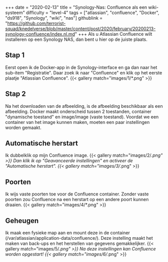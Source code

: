 +++
date = "2020-02-13"
title = "Synology-Nas: Confluence als een wiki-systeem"
difficulty = "level-4"
tags = ["atlassian", "confluence", "Docker", "ds918", "Synology", "wiki", "nas"]
githublink = "https://github.com/terrorist-squad/knedelverse/blob/master/content/post/2020/february/20200213-synology-confluence/index.nl.md"
+++
Als u Atlassian Confluence wilt installeren op een Synology NAS, dan bent u hier op de juiste plaats.
## Stap 1
Eerst open ik de Docker-app in de Synology-interface en ga dan naar het sub-item "Registratie". Daar zoek ik naar "Confluence" en klik op het eerste plaatje "Atlassian Confluence".
{{< gallery match="images/1/*.png" >}}

## Stap 2
Na het downloaden van de afbeelding, is de afbeelding beschikbaar als een afbeelding. Docker maakt onderscheid tussen 2 toestanden, container "dynamische toestand" en image/image (vaste toestand). Voordat we een container van het image kunnen maken, moeten een paar instellingen worden gemaakt.
## Automatische herstart
Ik dubbelklik op mijn Confluence image.
{{< gallery match="images/2/*.png" >}}
Dan klik ik op "Geavanceerde instellingen" en activeer de "Automatische herstart".
{{< gallery match="images/3/*.png" >}}

## Poorten
Ik wijs vaste poorten toe voor de Confluence container. Zonder vaste poorten zou Confluence na een herstart op een andere poort kunnen draaien.
{{< gallery match="images/4/*.png" >}}

## Geheugen
Ik maak een fysieke map aan en mount deze in de container (/var/atlassian/application-data/confluence/). Deze instelling maakt het maken van back-ups en het herstellen van gegevens gemakkelijker.
{{< gallery match="images/5/*.png" >}}
Na deze instellingen kan Confluence worden opgestart!
{{< gallery match="images/6/*.png" >}}
